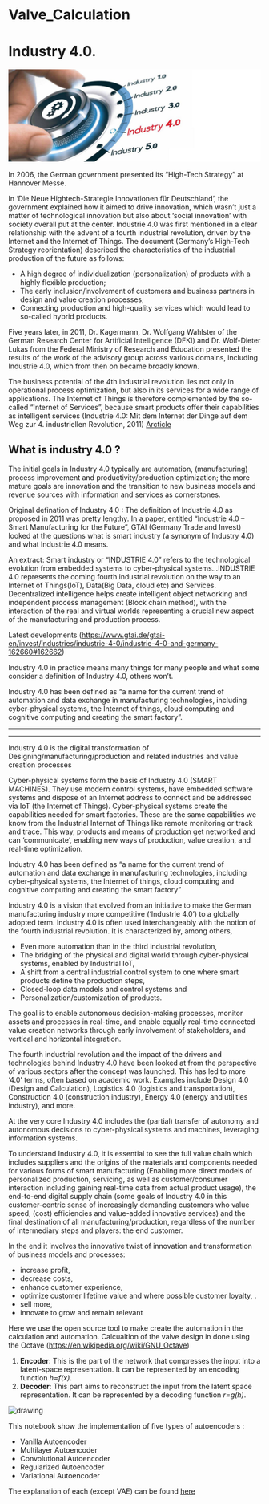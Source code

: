 # Valve_Calculation

# Industry 4.0.
![](https://github.com/DECONTECH/Valve_Calculation/blob/main/Industry_4.jpg)

In 2006, the German government presented its “High-Tech Strategy” at Hannover Messe.

In ‘Die Neue Hightech-Strategie Innovationen für Deutschland’, the government explained how it aimed to drive innovation, which wasn’t just a matter of technological innovation but also about ‘social innovation’ with society overall put at the center.
Industrie 4.0 was first mentioned in a clear relationship with the advent of a fourth industrial revolution, driven by the Internet and the Internet of Things. The document (Germany’s High-Tech Strategy reorientation) described the characteristics of the industrial production of the future as follows:
* A high degree of individualization (personalization) of products with a highly flexible production;
* The early inclusion/involvement of customers and business partners in design and value creation processes;
* Connecting production and high-quality services which would lead to so-called hybrid products.

Five years later, in 2011, Dr. Kagermann, Dr. Wolfgang Wahlster of the German Research Center for Artificial Intelligence (DFKI) and Dr. Wolf-Dieter Lukas from the Federal Ministry of Research and Education presented the results of the work of the advisory group across various domains, including Industrie 4.0, which from then on became broadly known.

The business potential of the 4th industrial revolution lies not only in operational process optimization, but also in its services for a wide range of applications. The Internet of Things is therefore complemented by the so-called “Internet of Services”, because smart products offer their capabilities as intelligent services (Industrie 4.0: Mit dem Internet der Dinge auf dem Weg zur 4. industriellen Revolution, 2011) [Arcticle](https://drive.google.com/drive/u/1/folders/1YMJUMTsE5ukFkPTMbgTDyX0lsnFaXxcd)

## What is industry 4.0 ?
The initial goals in Industry 4.0 typically are automation, (manufacturing) process improvement and productivity/production optimization; the more mature goals are innovation and the transition to new business models and revenue sources with information and services as cornerstones.

Original defination of Industry 4.0 : The definition of Industrie 4.0 as proposed in 2011 was pretty lengthy. In a paper, entitled “Industrie 4.0 – Smart Manufacturing for the Future”, GTAI (Germany Trade and Invest) looked at the questions what is smart industry (a synonym of Industry 4.0) and what Industrie 4.0 means.

An extract: Smart industry or “INDUSTRIE 4.0” refers to the technological evolution from embedded systems to cyber-physical systems…INDUSTRIE 4.0 represents the coming fourth industrial revolution on the way to an Internet of Things(IoT), Data(Big Data, cloud etc) and Services. Decentralized intelligence helps create intelligent object networking and independent process management (Block chain method), with the interaction of the real and virtual worlds representing a crucial new aspect of the manufacturing and production process.

Latest developments (https://www.gtai.de/gtai-en/invest/industries/industrie-4-0/industrie-4-0-and-germany-162660#162662)

Industry 4.0 in practice means many things for many people and what some consider a definition of Industry 4.0, others won’t.

Industry 4.0 has been defined as “a name for the current trend of automation and data exchange in manufacturing technologies, including cyber-physical systems, the Internet of things, cloud computing and cognitive computing and creating the smart factory”.

----------------------------------------------------
----------------------------------------------------

Industry 4.0 is the digital transformation of Designing/manufacturing/production and related industries and value creation processes

Cyber-physical systems form the basis of Industry 4.0 (SMART MACHINES). They use modern control systems, have embedded software systems and dispose of an Internet address to connect and be addressed via IoT (the Internet of Things).
Cyber-physical systems create the capabilities needed for smart factories. These are the same capabilities we know from the Industrial Internet of Things like remote monitoring or track and trace. This way, products and means of production get networked and can ‘communicate’, enabling new ways of production, value creation, and real-time optimization.

Industry 4.0 has been defined as “a name for the current trend of automation and data exchange in manufacturing technologies, including cyber-physical systems, the Internet of things, cloud computing and cognitive computing and creating the smart factory”

Industry 4.0 is a vision that evolved from an initiative to make the German manufacturing industry more competitive (‘Industrie 4.0’) to a globally adopted term.
Industry 4.0 is often used interchangeably with the notion of the fourth industrial revolution. It is characterized by, among others,
* Even more automation than in the third industrial revolution,
* The bridging of the physical and digital world through cyber-physical systems, enabled by Industrial IoT,
* A shift from a central industrial control system to one where smart products define the production steps,
* Closed-loop data models and control systems and
* Personalization/customization of products.

The goal is to enable autonomous decision-making processes, monitor assets and processes in real-time, and enable equally real-time connected value creation networks through early involvement of stakeholders, and vertical and horizontal integration.

The fourth industrial revolution and the impact of the drivers and technologies behind Industry 4.0 have been looked at from the perspective of various sectors after the concept was launched. This has led to more ‘4.0’ terms, often based on academic work. Examples include Design 4.0 (Design and Calculation), Logistics 4.0 (logistics and transportation), Construction 4.0 (construction industry), Energy 4.0 (energy and utilities industry), and more.

At the very core Industry 4.0 includes the (partial) transfer of autonomy and autonomous decisions to cyber-physical systems and machines, leveraging information systems.

To understand Industry 4.0, it is essential to see the full value chain which includes suppliers and the origins of the materials and components needed for various forms of smart manufacturing (Enabling more direct models of personalized production, servicing, as well as customer/consumer interaction including gaining real-time data from actual product usage), the end-to-end digital supply chain (some goals of Industry 4.0 in this customer-centric sense of increasingly demanding customers who value speed, (cost) efficiencies and value-added innovative services) and the final destination of all manufacturing/production, regardless of the number of intermediary steps and players: the end customer.

In the end it involves the innovative twist of innovation and transformation of business models and processes: 
- increase profit, 
- decrease costs, 
- enhance customer experience, 
- optimize customer lifetime value and where possible customer loyalty, .
- sell more, 
- innovate to grow and remain relevant

Here we use the open source tool to make create the automation in the calculation and automation.
Calcualtion of the valve design in done using the Octave (https://en.wikipedia.org/wiki/GNU_Octave)

1. **Encoder**: This is the part of the network that compresses the input into a latent-space representation. It can be represented by an encoding function _h=f(x)_.
2. **Decoder**: This part aims to reconstruct the input from the latent space representation. It can be represented by a decoding function _r=g(h)_.

<img src="https://nathanhubens.github.io/posts/images/autoencoders/AE.png" alt="drawing" width="750"/>

This notebook show the implementation of five types of autoencoders :

* Vanilla Autoencoder
* Multilayer Autoencoder
* Convolutional Autoencoder
* Regularized Autoencoder
* Variational Autoencoder

The explanation of each (except VAE) can be found [here](https://towardsdatascience.com/deep-inside-autoencoders-7e41f319999f)
